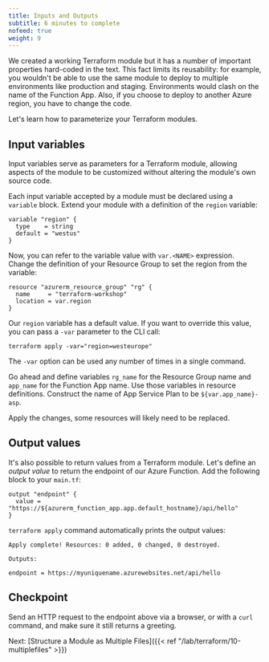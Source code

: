 ```yaml
---
title: Inputs and Outputs
subtitle: 6 minutes to complete
nofeed: true
weight: 9
---
```


We created a working Terraform module but it has a number of important properties hard-coded in the text. This fact limits its reusability: for example, you wouldn't be able to use the same module to deploy to multiple environments like production and staging. Environments would clash on the name of the Function App. Also, if you choose to deploy to another Azure region, you have to change the code.

Let's learn how to parameterize your Terraform modules.

## Input variables

Input variables serve as parameters for a Terraform module, allowing aspects of the module to be customized without altering the module's own source code.

Each input variable accepted by a module must be declared using a `variable` block. Extend your module with a definition of the `region` variable:

``` hcl
variable "region" {
  type    = string
  default = "westus"
}
```

Now, you can refer to the variable value with `var.<NAME>` expression. Change the definition of your Resource Group to set the region from the variable:

``` hcl
resource "azurerm_resource_group" "rg" {
  name     = "terraform-workshop"
  location = var.region
}
```

Our `region` variable has a default value. If you want to override this value, you can pass a `-var` parameter to the CLI call:

```
terraform apply -var="region=westeurope"
```

The `-var` option can be used any number of times in a single command.

Go ahead and define variables `rg_name` for the Resource Group name and `app_name` for the Function App name. Use those variables in resource definitions. Construct the name of App Service Plan to be `${var.app_name}-asp`.

Apply the changes, some resources will likely need to be replaced.

## Output values

It's also possible to return values from a Terraform module. Let's define an *output value* to return the endpoint of our Azure Function. Add the following block to your `main.tf`:

``` hcl
output "endpoint" {
  value = "https://${azurerm_function_app.app.default_hostname}/api/hello"
}
```

`terraform apply` command automatically prints the output values:

```
Apply complete! Resources: 0 added, 0 changed, 0 destroyed.

Outputs:

endpoint = https://myuniquename.azurewebsites.net/api/hello
```

## Checkpoint

Send an HTTP request to the endpoint above via a browser, or with a `curl` command, and make sure it still returns a greeting.

Next: [Structure a Module as Multiple Files]({{< ref "/lab/terraform/10-multiplefiles" >}})